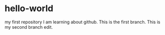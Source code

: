 # hello-world
my first repository
I am learning about github.
This is the first branch.
This is my second branch edit.
